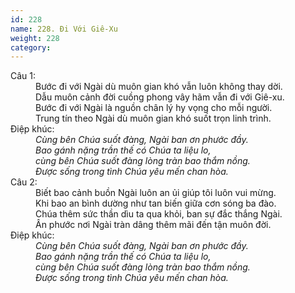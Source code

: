 ```yaml
---
id: 228
name: 228. Đi Với Giê-Xu
weight: 228
category: 
---
```

<dl><dt>Câu 1:</dt><dd data-verse="1">Bước đi với Ngài dù muôn gian khó vẫn luôn không thay dời. <br/>Dẫu muôn cảnh đời cuồng phong vây hãm vẫn đi với Giê-xu. <br/>Bước đi với Ngài là nguồn chân lý hy vọng cho mỗi người. <br/>Trung tín theo Ngài dù muôn gian khó suốt trọn linh trình. </dd><dt>Điệp khúc:</dt><dd data-chorus="1"><em>Cùng bên Chúa suốt đàng, Ngài ban ơn phước đầy. <br/>Bao gánh nặng trần thế có Chúa ta liệu lo, <br/>cùng bên Chúa suốt đàng lòng tràn bao thắm nồng. <br/>Được sống trong tình Chúa yêu mến chan hòa. </em></dd><dt>Câu 2:</dt><dd data-verse="2">Biết bao cảnh buồn Ngài luôn an ủi giúp tôi luôn vui mừng. <br/>Khi bao an bình dường như tan biến giữa cơn sóng ba đào. <br/>Chúa thêm sức thần dìu ta qua khỏi, ban sự đắc thắng Ngài. <br/>Ân phước nơi Ngài tràn dâng thêm mãi đến tận muôn đời. </dd><dt>Điệp khúc:</dt><dd data-chorus="1"><em>Cùng bên Chúa suốt đàng, Ngài ban ơn phước đầy. <br/>Bao gánh nặng trần thế có Chúa ta liệu lo, <br/>cùng bên Chúa suốt đàng lòng tràn bao thắm nồng. <br/>Được sống trong tình Chúa yêu mến chan hòa. </em></dd></dl>
